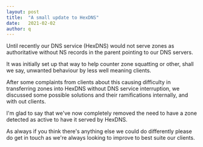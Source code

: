 ```yaml
---
layout: post
title:  "A small update to HexDNS"
date:   2021-02-02
author: q
---
```


Until recently our DNS service (HexDNS) would not serve zones as authoritative without 
NS records in the parent pointing to our DNS servers.

It was initially set up that way to help counter zone squatting or other, shall we say,
unwanted behaviour by less well meaning clients. 

After some complaints from clients about this causing difficulty in transferring zones
into HexDNS without DNS service interruption, we discussed some possible solutions and
their ramifications internally, and with out clients.

I'm glad to say that we've now completely removed the need to have a zone detected as
active to have it served by HexDNS.

As always if you think there's anything else we could do differently please do get in
touch as we're always looking to improve to best suite our clients.